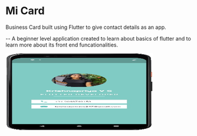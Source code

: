 
# Mi Card

Business Card built using Flutter to give contact details as an app.

-- A beginner level application created to learn about basics of flutter and to learn more about its front end funcationalities.

<img src="https://github.com/krshnapriy/MiCard-Personal-Business-Card-app/blob/main/ss.jpeg" width="400" height="210" />
